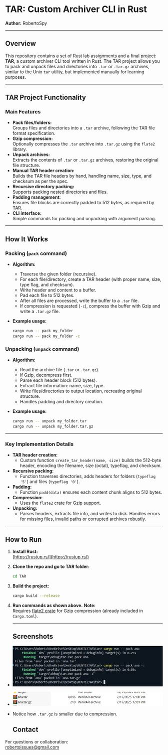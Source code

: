 # TAR: Custom Archiver CLI in Rust

**Author:** RobertoSpy

---

## Overview

This repository contains a set of Rust lab assignments and a final project: **TAR**, a custom archiver CLI tool written in Rust. The TAR project allows you to pack and unpack files and directories into `.tar` or `.tar.gz` archives, similar to the Unix `tar` utility, but implemented manually for learning purposes.

---

## TAR Project Functionality

### Main Features

- **Pack files/folders:**  
  Groups files and directories into a `.tar` archive, following the TAR file format specification.
- **Gzip compression:**  
  Optionally compresses the `.tar` archive into `.tar.gz` using the `flate2` library.
- **Unpack archives:**  
  Extracts the contents of `.tar` or `.tar.gz` archives, restoring the original file structure.
- **Manual TAR header creation:**  
  Builds the TAR file headers by hand, handling name, size, type, and checksum as per the spec.
- **Recursive directory packing:**  
  Supports packing nested directories and files.
- **Padding management:**  
  Ensures file blocks are correctly padded to 512 bytes, as required by TAR.
- **CLI interface:**  
  Simple commands for packing and unpacking with argument parsing.

 ---

 
  ## How It Works

### Packing (`pack` command)

- **Algorithm:**  
  - Traverse the given folder (recursive).
  - For each file/directory, create a TAR header (with proper name, size, type flag, and checksum).
  - Write header and content to a buffer.
  - Pad each file to 512 bytes.
  - After all files are processed, write the buffer to a `.tar` file.
  - If compression is requested (`-c`), compress the buffer with Gzip and write a `.tar.gz` file.

- **Example usage:**
  ```bash
  cargo run -- pack my_folder
  cargo run -- pack my_folder -c
  ```

### Unpacking (`unpack` command)

- **Algorithm:**  
  - Read the archive file (`.tar` or `.tar.gz`).
  - If Gzip, decompress first.
  - Parse each header block (512 bytes).
  - Extract file information: name, size, type.
  - Write files/directories to output location, recreating original structure.
  - Handles padding and directory creation.

- **Example usage:**
  ```bash
  cargo run -- unpack my_folder.tar
  cargo run -- unpack my_folder.tar.gz
  ```
---

  ### Key Implementation Details

- **TAR header creation:**  
  - Custom function `create_tar_header(name, size)` builds the 512-byte header, encoding the filename, size (octal), typeflag, and checksum.
- **Recursive packing:**  
  - Function traverses directories, adds headers for folders (`typeflag '5'`) and files (`typeflag '0'`).
- **Padding:**  
  - Function `padd(data)` ensures each content chunk aligns to 512 bytes.
- **Compression:**  
  - Uses the `flate2` crate for Gzip support.
- **Unpacking:**  
  - Parses headers, extracts file info, and writes to disk. Handles errors for missing files, invalid paths or corrupted archives robustly.

---

## How to Run

1. **Install Rust:**  
   [https://rustup.rs/](https://rustup.rs/)
2. **Clone the repo and go to TAR folder:**  
   ```bash
   cd TAR
   ```
3. **Build the project:**  
   ```bash
   cargo build --release
   ```
4. **Run commands as shown above.**
 **Note:**  
Requires [flate2 crate](https://docs.rs/flate2/) for Gzip compression (already included in `Cargo.toml`).


   ---

   ## Screenshots

- ![Packing and unpacking examples](docs/pack1.png)
- ![Packing and unpacking examples](docs/folder.png)
- Notice how `.tar.gz` is smaller due to compression.

  ## Contact

For questions or collaboration:  
[robertoissues@gmail.com](mailto:robertoissues@gmail.com)
